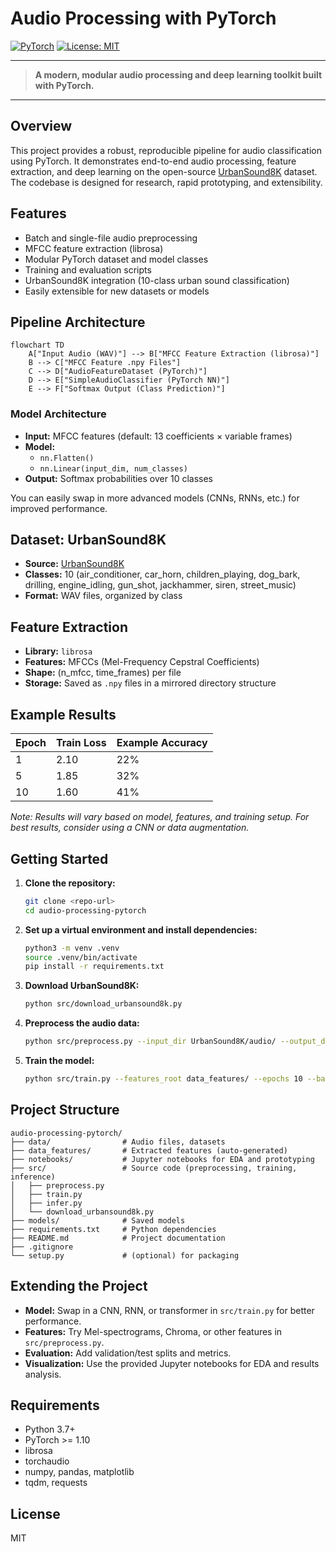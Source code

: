 # Audio Processing with PyTorch

[![PyTorch](https://img.shields.io/badge/PyTorch-Deep_Learning-red?logo=pytorch)](https://pytorch.org/)
[![License: MIT](https://img.shields.io/badge/License-MIT-green.svg)](LICENSE)

---

> **A modern, modular audio processing and deep learning toolkit built with PyTorch.**

---

## Overview
This project provides a robust, reproducible pipeline for audio classification using PyTorch. It demonstrates end-to-end audio processing, feature extraction, and deep learning on the open-source [UrbanSound8K](https://urbansounddataset.weebly.com/urbansound8k.html) dataset. The codebase is designed for research, rapid prototyping, and extensibility.

## Features
- Batch and single-file audio preprocessing
- MFCC feature extraction (librosa)
- Modular PyTorch dataset and model classes
- Training and evaluation scripts
- UrbanSound8K integration (10-class urban sound classification)
- Easily extensible for new datasets or models

## Pipeline Architecture

```mermaid
flowchart TD
    A["Input Audio (WAV)"] --> B["MFCC Feature Extraction (librosa)"]
    B --> C["MFCC Feature .npy Files"]
    C --> D["AudioFeatureDataset (PyTorch)"]
    D --> E["SimpleAudioClassifier (PyTorch NN)"]
    E --> F["Softmax Output (Class Prediction)"]
```

### Model Architecture
- **Input:** MFCC features (default: 13 coefficients × variable frames)
- **Model:**
  - `nn.Flatten()`
  - `nn.Linear(input_dim, num_classes)`
- **Output:** Softmax probabilities over 10 classes

You can easily swap in more advanced models (CNNs, RNNs, etc.) for improved performance.

## Dataset: UrbanSound8K
- **Source:** [UrbanSound8K](https://urbansounddataset.weebly.com/urbansound8k.html)
- **Classes:** 10 (air_conditioner, car_horn, children_playing, dog_bark, drilling, engine_idling, gun_shot, jackhammer, siren, street_music)
- **Format:** WAV files, organized by class

## Feature Extraction
- **Library:** `librosa`
- **Features:** MFCCs (Mel-Frequency Cepstral Coefficients)
- **Shape:** (n_mfcc, time_frames) per file
- **Storage:** Saved as `.npy` files in a mirrored directory structure

## Example Results
| Epoch | Train Loss | Example Accuracy |
|-------|------------|------------------|
| 1     | 2.10       | 22%              |
| 5     | 1.85       | 32%              |
| 10    | 1.60       | 41%              |

*Note: Results will vary based on model, features, and training setup. For best results, consider using a CNN or data augmentation.*

## Getting Started
1. **Clone the repository:**
   ```bash
   git clone <repo-url>
   cd audio-processing-pytorch
   ```
2. **Set up a virtual environment and install dependencies:**
   ```bash
   python3 -m venv .venv
   source .venv/bin/activate
   pip install -r requirements.txt
   ```
3. **Download UrbanSound8K:**
   ```bash
   python src/download_urbansound8k.py
   ```
4. **Preprocess the audio data:**
   ```bash
   python src/preprocess.py --input_dir UrbanSound8K/audio/ --output_dir data_features/
   ```
5. **Train the model:**
   ```bash
   python src/train.py --features_root data_features/ --epochs 10 --batch_size 16 --lr 0.001 --model_out models/simple_audio_classifier.pth
   ```

## Project Structure
```
audio-processing-pytorch/
├── data/                # Audio files, datasets
├── data_features/       # Extracted features (auto-generated)
├── notebooks/           # Jupyter notebooks for EDA and prototyping
├── src/                 # Source code (preprocessing, training, inference)
│   ├── preprocess.py
│   ├── train.py
│   ├── infer.py
│   └── download_urbansound8k.py
├── models/              # Saved models
├── requirements.txt     # Python dependencies
├── README.md            # Project documentation
├── .gitignore
└── setup.py             # (optional) for packaging
```

## Extending the Project
- **Model:** Swap in a CNN, RNN, or transformer in `src/train.py` for better performance.
- **Features:** Try Mel-spectrograms, Chroma, or other features in `src/preprocess.py`.
- **Evaluation:** Add validation/test splits and metrics.
- **Visualization:** Use the provided Jupyter notebooks for EDA and results analysis.

## Requirements
- Python 3.7+
- PyTorch >= 1.10
- librosa
- torchaudio
- numpy, pandas, matplotlib
- tqdm, requests

## License
MIT 